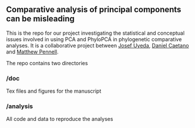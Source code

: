 ## Comparative analysis of principal components can be misleading

This is the repo for our project investigating the statistical and conceptual issues involved in using PCA and PhyloPCA in phylogenetic comparative analyses. It is a collaborative project between [Josef Uyeda](http://scholar.google.com/citations?user=lo-oG3EAAAAJ&hl=en), [Daniel Caetano](http://caetanods.weebly.com/) and [Matthew Pennell](http://mwpennell.github.io).

The repo contains two directories

### /doc

Tex files and figures for the manuscript

### /analysis

All code and data to reproduce the analyses